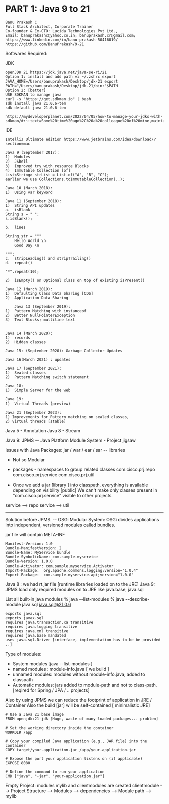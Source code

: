 # PART 1: Java 9 to 21

```
Banu Prakash C
Full Stack Architect, Corporate Trainer
Co-founder & Ex-CTO: Lucida Technologies Pvt Ltd.,
Email: banuprakashc@yahoo.co.in; banuprakash.cr@gmail.com; 
https://www.linkedin.com/in/banu-prakash-50416019/
https://github.com/BanuPrakash/9-21
```

Softwares Required:

JDK
```
openJDK 21 https://jdk.java.net/java-se-ri/21
Option 1: install and add path vi ~/.zshrc export JAVA_HOME=/Users/banuprakash/Desktop/jdk-21 export PATH="/Users/banuprakash/Desktop/jdk-21/bin:"$PATH
Option 2: [better]
USE SDKMAN to manage java
curl -s "https://get.sdkman.io" | bash
sdk install java 21.0.6-tem
sdk default java 21.0.6-tem

https://mydeveloperplanet.com/2022/04/05/how-to-manage-your-jdks-with-sdkman/#:~:text=Some%20time%20ago%2C%20a%20colleague%20of%20mine,maintain%20different%20versions%20of%20JDKs%2C%20Maven%2C%20etc.
```
IDE
```
IntelliJ Ultimate edition https://www.jetbrains.com/idea/download/?section=mac

```


```
Java 9 (September 2017):
1)	Modules
2)	JShell
3)	Improved try with resource Blocks
4)	Immutable Collection [of]
List<String> strList = List.of("A", "B", "C");
earlier we use Collections.toImmutableCollection(..);

Java 10 (March 2018):
1)	Using var keyword

Java 11 (September 2018):
1)	String API updates
a.	isBlank
String s = " ";
s.isBlank();

b.	lines

String str = """
    Hello World \n
    Good Day \n

""";
c.	stripLeading() and stripTrailing()
d.	repeat()

"*".repeat(10);

2)	isEmpty() on Optional class on top of existing isPresent() 

Java 12 (March 2019):
1)	Defaulting Class Data Sharing [CDS]
2)	Application Data Sharing

    Java 13 (September 2019):
1)	Pattern Matching with instanceof
2)	Better NullPointerException
3)	Text Blocks; multiline text


Java 14 (March 2020):
1)	records
2)	Hidden classes

Java 15: (September 2020): Garbage Collector Updates

Java 16(March 2021) : updates

Java 17 (September 2021):
1)	Sealed classes
2)	Pattern Matching switch statement

Java 18:
1)	Simple Server for the web

Java 19:
1)	Virtual Threads (preview)

Java 21 (September 2023):
1) Improvements for Pattern matching on sealed classes, 
2) virtual threads [stable]

```
Java 5 - Annotation
Java 8 - Stream

Java 9: JPMS -- Java Platform Module System - Project jigsaw

Issues with Java Packages: jar / war / ear / sar -- libraries
* Not so Modular
* packages - namespaces to group related classes
 com.cisco.prj.repo
 com.cisco.prj.service
 com.cisco.prj.util

 * Once we add a jar [library ] into classpath, everything is available depending on visibility [public]
 We can't make only classes present in "com.cisco.prj.service" visible to other projects.

 service --> repo
 service --> util

 ---------

 Solution before JPMS. -- OSGi 
 Modular System:
OSGi divides applications into independent, versioned modules called bundles. 

jar file will contain META-INF

```
Manifest-Version: 1.0
Bundle-ManifestVersion: 2
Bundle-Name: MyService bundle
Bundle-SymbolicName: com.sample.myservice
Bundle-Version: 1.0.0
Bundle-Activator: com.sample.myservice.Activator
Import-Package:  org.apache.commons.logging;version="1.0.4"
Export-Package:  com.sample.myservice.api;version="1.0.0"

```

Java 8 : we had rt.jar file [runtime libraries loaded on to the JRE]
Java 9: JPMS load only required modules on to JRE like java.base, java.sql

List all built-in java modules
% java --list-modules 
% java --describe-module java.sql
java.sql@21.0.6
```
exports java.sql
exports javax.sql
requires java.transaction.xa transitive
requires java.logging transitive
requires java.xml transitive
requires java.base mandated
uses java.sql.Driver [interface, implementation has to be be provided ..]
```
Type of modules:
* System modules [java --list-modules ]
* named modules : module-info.java [ we build ]
* unnamed modules: modules without module-info.java; added to classpath
* Automatic modules: jars added to module-path and not to class-path. [reqired for Spring / JPA / .. projects]

Also by using JPMS we can reduce the footprint of application in JRE / Container
Also the build [jar] will be self-contained [ minimalistic JRE]

```
# Use a Java 21 base image
FROM openjdk:21-jdk [Huge, waste of many loaded packages... problem]

# Set the working directory inside the container
WORKDIR /app

# Copy your compiled Java application (e.g., JAR file) into the container
COPY target/your-application.jar /app/your-application.jar

# Expose the port your application listens on (if applicable)
EXPOSE 8080

# Define the command to run your application
CMD ["java", "-jar", "your-application.jar"]
```

Empty Project: modules
mylib and clientmodules are created
clientmodule --> Project Structure --> Modules --> dependencies --> Module path --> mylib
